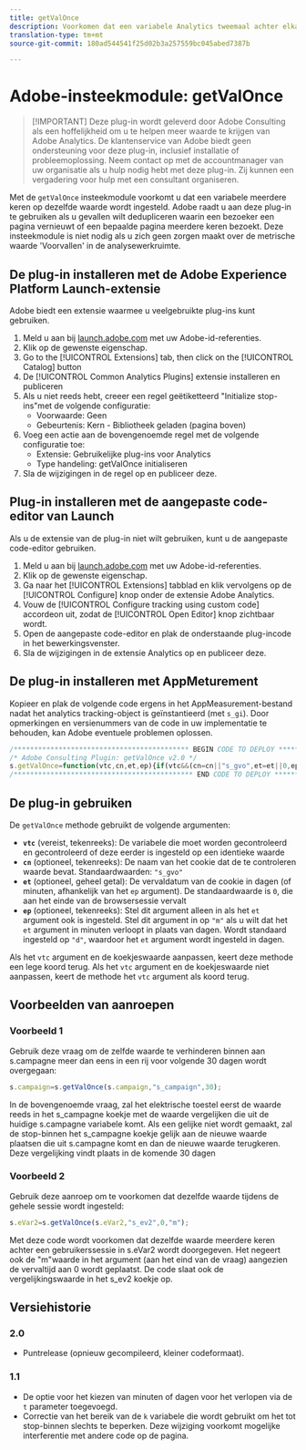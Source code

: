 ```yaml
---
title: getValOnce
description: Voorkomen dat een variabele Analytics tweemaal achter elkaar op dezelfde waarde wordt ingesteld.
translation-type: tm+mt
source-git-commit: 180ad544541f25d02b3a257559bc045abed7387b

---
```



# Adobe-insteekmodule: getValOnce

> [!IMPORTANT] Deze plug-in wordt geleverd door Adobe Consulting als een hoffelijkheid om u te helpen meer waarde te krijgen van Adobe Analytics. De klantenservice van Adobe biedt geen ondersteuning voor deze plug-in, inclusief installatie of probleemoplossing. Neem contact op met de accountmanager van uw organisatie als u hulp nodig hebt met deze plug-in. Zij kunnen een vergadering voor hulp met een consultant organiseren.

Met de `getValOnce` insteekmodule voorkomt u dat een variabele meerdere keren op dezelfde waarde wordt ingesteld. Adobe raadt u aan deze plug-in te gebruiken als u gevallen wilt dedupliceren waarin een bezoeker een pagina vernieuwt of een bepaalde pagina meerdere keren bezoekt. Deze insteekmodule is niet nodig als u zich geen zorgen maakt over de metrische waarde &#39;Voorvallen&#39; in de analysewerkruimte.

## De plug-in installeren met de Adobe Experience Platform Launch-extensie

Adobe biedt een extensie waarmee u veelgebruikte plug-ins kunt gebruiken.

1. Meld u aan bij [launch.adobe.com](https://launch.adobe.com) met uw Adobe-id-referenties.
1. Klik op de gewenste eigenschap.
1. Go to the [!UICONTROL Extensions] tab, then click on the [!UICONTROL Catalog] button
1. De [!UICONTROL Common Analytics Plugins] extensie installeren en publiceren
1. Als u niet reeds hebt, creeer een regel geëtiketteerd &quot;Initialize stop-ins&quot;met de volgende configuratie:
   * Voorwaarde: Geen
   * Gebeurtenis: Kern - Bibliotheek geladen (pagina boven)
1. Voeg een actie aan de bovengenoemde regel met de volgende configuratie toe:
   * Extensie: Gebruikelijke plug-ins voor Analytics
   * Type handeling: getValOnce initialiseren
1. Sla de wijzigingen in de regel op en publiceer deze.

## Plug-in installeren met de aangepaste code-editor van Launch

Als u de extensie van de plug-in niet wilt gebruiken, kunt u de aangepaste code-editor gebruiken.

1. Meld u aan bij [launch.adobe.com](https://launch.adobe.com) met uw Adobe-id-referenties.
1. Klik op de gewenste eigenschap.
1. Ga naar het [!UICONTROL Extensions] tabblad en klik vervolgens op de [!UICONTROL Configure] knop onder de extensie Adobe Analytics.
1. Vouw de [!UICONTROL Configure tracking using custom code] accordeon uit, zodat de [!UICONTROL Open Editor] knop zichtbaar wordt.
1. Open de aangepaste code-editor en plak de onderstaande plug-incode in het bewerkingsvenster.
1. Sla de wijzigingen in de extensie Analytics op en publiceer deze.

## De plug-in installeren met AppMeturement

Kopieer en plak de volgende code ergens in het AppMeasurement-bestand nadat het analytics tracking-object is geïnstantieerd (met `s_gi`). Door opmerkingen en versienummers van de code in uw implementatie te behouden, kan Adobe eventuele problemen oplossen.

```js
/******************************************* BEGIN CODE TO DEPLOY *******************************************/
/* Adobe Consulting Plugin: getValOnce v2.0 */
s.getValOnce=function(vtc,cn,et,ep){if(vtc&&(cn=cn||"s_gvo",et=et||0,ep="m"===ep?6E4:864E5,vtc!==this.c_r(cn))){var e=new Date;e.setTime(e.getTime()+et*ep);this.c_w(cn,vtc,0===et?0:ep);return vtc}return""};
/******************************************** END CODE TO DEPLOY ********************************************/
```

## De plug-in gebruiken

De `getValOnce` methode gebruikt de volgende argumenten:

* **`vtc`** (vereist, tekenreeks): De variabele die moet worden gecontroleerd en gecontroleerd of deze eerder is ingesteld op een identieke waarde
* **`cn`** (optioneel, tekenreeks): De naam van het cookie dat de te controleren waarde bevat. Standaardwaarden: `"s_gvo"`
* **`et`** (optioneel, geheel getal): De vervaldatum van de cookie in dagen (of minuten, afhankelijk van het `ep` argument). De standaardwaarde is `0`, die aan het einde van de browsersessie vervalt
* **`ep`** (optioneel, tekenreeks): Stel dit argument alleen in als het `et` argument ook is ingesteld. Stel dit argument in op `"m"` als u wilt dat het `et` argument in minuten verloopt in plaats van dagen. Wordt standaard ingesteld op `"d"`, waardoor het `et` argument wordt ingesteld in dagen.

Als het `vtc` argument en de koekjeswaarde aanpassen, keert deze methode een lege koord terug. Als het `vtc` argument en de koekjeswaarde niet aanpassen, keert de methode het `vtc` argument als koord terug.

## Voorbeelden van aanroepen

### Voorbeeld 1

Gebruik deze vraag om de zelfde waarde te verhinderen binnen aan s.campagne meer dan eens in een rij voor volgende 30 dagen wordt overgegaan:

```js
s.campaign=s.getValOnce(s.campaign,"s_campaign",30);
```

In de bovengenoemde vraag, zal het elektrische toestel eerst de waarde reeds in het s_campagne koekje met de waarde vergelijken die uit de huidige s.campagne variabele komt.   Als een gelijke niet wordt gemaakt, zal de stop-binnen het s_campagne koekje gelijk aan de nieuwe waarde plaatsen die uit s.campagne komt en dan de nieuwe waarde terugkeren.   Deze vergelijking vindt plaats in de komende 30 dagen

### Voorbeeld 2

Gebruik deze aanroep om te voorkomen dat dezelfde waarde tijdens de gehele sessie wordt ingesteld:

```js
s.eVar2=s.getValOnce(s.eVar2,"s_ev2",0,"m");
```

Met deze code wordt voorkomen dat dezelfde waarde meerdere keren achter een gebruikerssessie in s.eVar2 wordt doorgegeven.  Het negeert ook de &quot;m&quot;waarde in het argument (aan het eind van de vraag) aangezien de vervaltijd aan 0 wordt geplaatst.   De code slaat ook de vergelijkingswaarde in het s_ev2 koekje op.

## Versiehistorie

### 2.0

* Puntrelease (opnieuw gecompileerd, kleiner codeformaat).

### 1.1

* De optie voor het kiezen van minuten of dagen voor het verlopen via de `t` parameter toegevoegd.
* Correctie van het bereik van de `k` variabele die wordt gebruikt om het tot stop-binnen slechts te beperken. Deze wijziging voorkomt mogelijke interferentie met andere code op de pagina.
